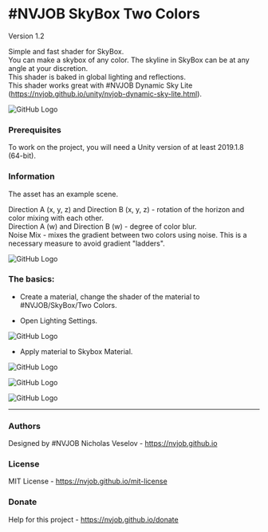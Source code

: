 # #NVJOB SkyBox Two Colors

Version 1.2

Simple and fast shader for SkyBox.<br>
You can make a skybox of any color. The skyline in SkyBox can be at any angle at your discretion.<br>
This shader is baked in global lighting and reflections.<br>
This shader works great with #NVJOB Dynamic Sky Lite (https://nvjob.github.io/unity/nvjob-dynamic-sky-lite.html).

![GitHub Logo](https://lh3.googleusercontent.com/L6NvMaBI9i0m4Ovpee79efu7QgZ_iyxFebpMNyFPKa17U2iMeYWLomIVUg3_ZVOqMg2MGknsWgiStn2G35FRToczCb8UkjTXAyYwtrXJYm8m0EHCdxQqTzJ2CwL1zt6LZwbOMLw5EIdZVfKrcWyt2NuRPkzmUK8zY69d16FOl-iVdhS6mNNe26N7qHZzkyBwLbuadnEdYmanzsq_b7l7M70DNSv2U-HBsQmmINhk-H5E9zFMeTWYPYRWkPbl6M3nnYmXG1DXpgJgxab9mCGCMEJsJldkNPnA0Wt8x9cXhVw1ssVIn1FqA5chHGm_9bzIAjVfSlvt1FS91Q4BfgNyy47Jvq0tLTsBt_VAOCyOE4EF2AkqYFjFsyCRoGV_3MDj3cjPU8F1YGX2ih9g2TZATyRPDvb8vIC40oHPqTceHZRMrCAMzxfhtkZNE2tTqpV5B9Ka-STtyEmtp1pJZWsaY44IzgjKZKLIZi_5IJ0HBzrzybjOyE-UO-JfLIaXQtxvRJaznm_RByRJHo8LErPGTOZNu_JfXLQGeBO3VCrk_GJeqKkoaEvR8ZVzLHLBNtRo8SSD1QWRyuFRHdR04ObriMUQA8FfoHdNzzMgY2wYHUhJrY0lVhDZy8vgrN7liCkZtyJqaDcb4Jwx1CvetUqYf5fH4cr7g_kgpnsydF8AsUi5pB4GsDekLRlXz4y7E_O-eOb-ok6LqbWytSh9Pp9VK2thzROloTr1K6V63sm2-MtetGZ9=w600-h338-no)

### Prerequisites

To work on the project, you will need a Unity version of at least 2019.1.8 (64-bit).

### Information

The asset has an example scene.

Direction A (x, y, z) and Direction B (x, y, z) - rotation of the horizon and color mixing with each other.<br>
Direction A (w) and Direction B (w) - degree of color blur.<br>
Noise Mix - mixes the gradient between two colors using noise. This is a necessary measure to avoid gradient "ladders".

![GitHub Logo](https://raw.githubusercontent.com/nvjob/nvjob.github.io/master/repo/unity%20assets/skybox%20two%20colors/12/pic/2s.png)

### The basics: 
 - Create a material, change the shader of the material to #NVJOB/SkyBox/Two Colors.

 - Open Lighting Settings.

![GitHub Logo](https://raw.githubusercontent.com/nvjob/nvjob.github.io/master/repo/unity%20assets/skybox%20two%20colors/12/pic/1ss.png)

 - Apply material to Skybox Material.

![GitHub Logo](https://raw.githubusercontent.com/nvjob/nvjob.github.io/master/repo/unity%20assets/skybox%20two%20colors/12/pic/1s.png)

![GitHub Logo](https://raw.githubusercontent.com/nvjob/nvjob.github.io/master/repo/unity%20assets/skybox%20two%20colors/12/pic/5.jpg)

![GitHub Logo](https://raw.githubusercontent.com/nvjob/nvjob.github.io/master/repo/unity%20assets/skybox%20two%20colors/12/pic/6.jpg)

-------------------------------------------------------------------

### Authors
Designed by #NVJOB Nicholas Veselov - https://nvjob.github.io

### License
MIT License - https://nvjob.github.io/mit-license

### Donate
Help for this project - https://nvjob.github.io/donate

